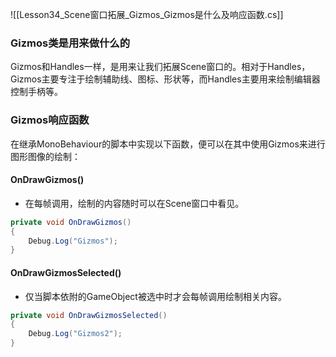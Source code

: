 ![[Lesson34_Scene窗口拓展_Gizmos_Gizmos是什么及响应函数.cs]]

### Gizmos类是用来做什么的
Gizmos和Handles一样，是用来让我们拓展Scene窗口的。相对于Handles，Gizmos主要专注于绘制辅助线、图标、形状等，而Handles主要用来绘制编辑器控制手柄等。

### Gizmos响应函数
在继承MonoBehaviour的脚本中实现以下函数，便可以在其中使用Gizmos来进行图形图像的绘制：
#### OnDrawGizmos()
- 在每帧调用，绘制的内容随时可以在Scene窗口中看见。
```cs
private void OnDrawGizmos()
{
    Debug.Log("Gizmos");
}
```
#### OnDrawGizmosSelected()
- 仅当脚本依附的GameObject被选中时才会每帧调用绘制相关内容。
```cs
private void OnDrawGizmosSelected()
{
    Debug.Log("Gizmos2");
}
```
